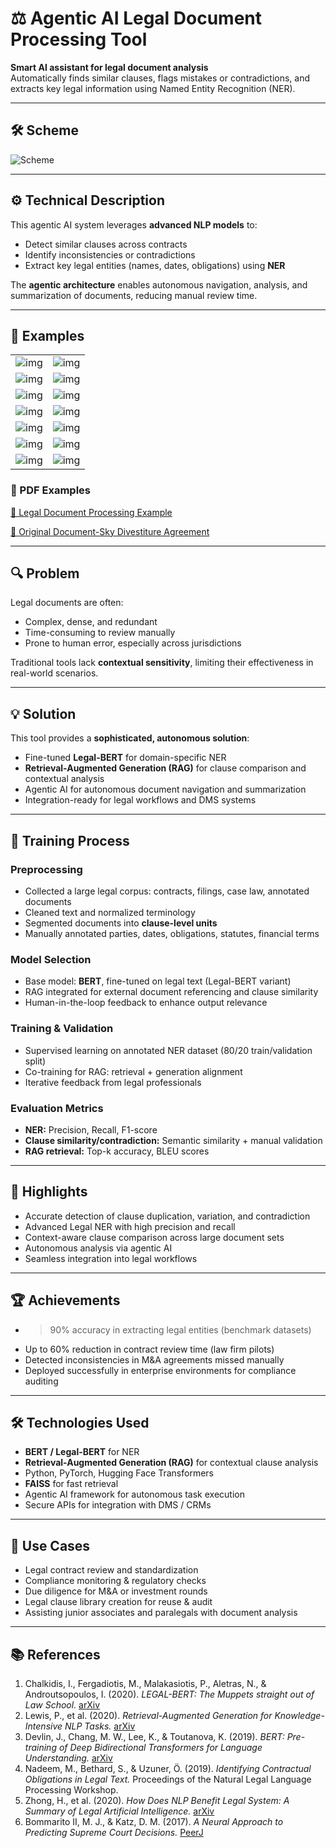 # ⚖️ Agentic AI Legal Document Processing Tool

**Smart AI assistant for legal document analysis**  
Automatically finds similar clauses, flags mistakes or contradictions, and extracts key legal information using Named Entity Recognition (NER).

---

## 🛠️ Scheme

<img src="./img/img-1.png" alt="Scheme" />

---

## ⚙️ Technical Description

This agentic AI system leverages **advanced NLP models** to:

- Detect similar clauses across contracts
- Identify inconsistencies or contradictions
- Extract key legal entities (names, dates, obligations) using **NER**

The **agentic architecture** enables autonomous navigation, analysis, and summarization of documents, reducing manual review time.

---

## 🧩 Examples

<table>
    <tbody>
        <tr>
            <td>
                <img src="./img/img-2.png" alt="img" />
            </td>
            <td>
                <img src="./img/img-3.png" alt="img" />
            </td>
        </tr>
        <tr>
            <td>
                <img src="./img/img-4.png" alt="img" />
            </td>
            <td>
                <img src="./img/img-5.png" alt="img" />
            </td>
        </tr>
        <tr>
            <td>
                <img src="./img/img-6.png" alt="img" />
            </td>
            <td>
                <img src="./img/img-7.png" alt="img" />
            </td>
        </tr>
        <tr>
            <td>
                <img src="./img/img-8.png" alt="img" />
            </td>
            <td>
                <img src="./img/img-9.png" alt="img" />
            </td>
        </tr>
        <tr>
            <td>
                <img src="./img/img-10.png" alt="img" />
            </td>
            <td>
                <img src="./img/img-11.png" alt="img" />
            </td>
        </tr>
        <tr>
            <td>
                <img src="./img/img-12.png" alt="img" />
            </td>
            <td>
                <img src="./img/img-13.png" alt="img" />
            </td>
        </tr>
        <tr>
            <td>
                <img src="./img/img-14.png" alt="img" />
            </td>
            <td>
                <img src="./img/img-15.png" alt="img" />
            </td>
        </tr>
    </tbody>
</table>

### 📄 PDF Examples

[📄 Legal Document Processing Example](./src/Legal_Document_Processing_Example.pdf)

[📄 Original Document-Sky Divestiture Agreement](./src/Original_Document-Sky_Divestiture_Agreement.pdf)

---

## 🔍 Problem

Legal documents are often:

- Complex, dense, and redundant
- Time-consuming to review manually
- Prone to human error, especially across jurisdictions

Traditional tools lack **contextual sensitivity**, limiting their effectiveness in real-world scenarios.

---

## 💡 Solution

This tool provides a **sophisticated, autonomous solution**:

- Fine-tuned **Legal-BERT** for domain-specific NER
- **Retrieval-Augmented Generation (RAG)** for clause comparison and contextual analysis
- Agentic AI for autonomous document navigation and summarization
- Integration-ready for legal workflows and DMS systems

---

## 🧠 Training Process

### Preprocessing

- Collected a large legal corpus: contracts, filings, case law, annotated documents
- Cleaned text and normalized terminology
- Segmented documents into **clause-level units**
- Manually annotated parties, dates, obligations, statutes, financial terms

### Model Selection

- Base model: **BERT**, fine-tuned on legal text (Legal-BERT variant)
- RAG integrated for external document referencing and clause similarity
- Human-in-the-loop feedback to enhance output relevance

### Training & Validation

- Supervised learning on annotated NER dataset (80/20 train/validation split)
- Co-training for RAG: retrieval + generation alignment
- Iterative feedback from legal professionals

### Evaluation Metrics

- **NER:** Precision, Recall, F1-score
- **Clause similarity/contradiction:** Semantic similarity + manual validation
- **RAG retrieval:** Top-k accuracy, BLEU scores

---

## 🌟 Highlights

- Accurate detection of clause duplication, variation, and contradiction
- Advanced Legal NER with high precision and recall
- Context-aware clause comparison across large document sets
- Autonomous analysis via agentic AI
- Seamless integration into legal workflows

---

## 🏆 Achievements

- >90% accuracy in extracting legal entities (benchmark datasets)
- Up to 60% reduction in contract review time (law firm pilots)
- Detected inconsistencies in M&A agreements missed manually
- Deployed successfully in enterprise environments for compliance auditing

---

## 🛠️ Technologies Used

- **BERT / Legal-BERT** for NER
- **Retrieval-Augmented Generation (RAG)** for contextual clause analysis
- Python, PyTorch, Hugging Face Transformers
- **FAISS** for fast retrieval
- Agentic AI framework for autonomous task execution
- Secure APIs for integration with DMS / CRMs

---

## 🎯 Use Cases

- Legal contract review and standardization
- Compliance monitoring & regulatory checks
- Due diligence for M&A or investment rounds
- Legal clause library creation for reuse & audit
- Assisting junior associates and paralegals with document analysis

---

## 📚 References

1. Chalkidis, I., Fergadiotis, M., Malakasiotis, P., Aletras, N., & Androutsopoulos, I. (2020). *LEGAL-BERT: The Muppets straight out of Law School.* [arXiv](https://arxiv.org/abs/2010.02559)
2. Lewis, P., et al. (2020). *Retrieval-Augmented Generation for Knowledge-Intensive NLP Tasks.* [arXiv](https://arxiv.org/abs/2005.11401)
3. Devlin, J., Chang, M. W., Lee, K., & Toutanova, K. (2019). *BERT: Pre-training of Deep Bidirectional Transformers for Language Understanding.* [arXiv](https://arxiv.org/abs/1810.04805)
4. Nadeem, M., Bethard, S., & Uzuner, Ö. (2019). *Identifying Contractual Obligations in Legal Text.* Proceedings of the Natural Legal Language Processing Workshop.
5. Zhong, H., et al. (2020). *How Does NLP Benefit Legal System: A Summary of Legal Artificial Intelligence.* [arXiv](https://arxiv.org/abs/2004.12158)
6. Bommarito II, M. J., & Katz, D. M. (2017). *A Neural Approach to Predicting Supreme Court Decisions.* [PeerJ](https://peerj.com/articles/cs-93/)  
